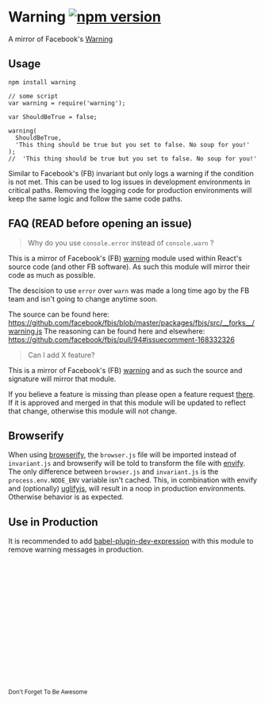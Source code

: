 # Warning [![npm version](https://badge.fury.io/js/warning.svg)](https://badge.fury.io/js/warning)
A mirror of Facebook's [Warning](https://github.com/facebook/fbjs/blob/master/packages/fbjs/src/__forks__/warning.js)


## Usage
```
npm install warning
```

```
// some script
var warning = require('warning');

var ShouldBeTrue = false;

warning(
  ShouldBeTrue,
  'This thing should be true but you set to false. No soup for you!'
);
//  'This thing should be true but you set to false. No soup for you!'
```

Similar to Facebook's (FB) invariant but only logs a warning if the condition is not met.
This can be used to log issues in development environments in critical
paths. Removing the logging code for production environments will keep the
same logic and follow the same code paths.

## FAQ (READ before opening an issue)

> Why do you use `console.error` instead of `console.warn` ?

This is a mirror of Facebook's (FB) [warning](https://github.com/facebook/fbjs/blob/master/packages/fbjs/src/__forks__/warning.js) module used within React's source code (and other FB software).
As such this module will mirror their code as much as possible. 

The descision to use `error` over `warn` was made a long time ago by the FB team and isn't going to change anytime soon.

The source can be found here: https://github.com/facebook/fbjs/blob/master/packages/fbjs/src/__forks__/warning.js
The reasoning can be found here and elsewhere: https://github.com/facebook/fbjs/pull/94#issuecomment-168332326

> Can I add X feature?

This is a mirror of Facebook's (FB) [warning](https://github.com/facebook/fbjs/blob/master/packages/fbjs/src/__forks__/warning.js) and as such the source and signature will mirror that module.

If you believe a feature is missing than please open a feature request [there](https://github.com/facebook/fbjs).
If it is approved and merged in that this module will be updated to reflect that change, otherwise this module will not change.

## Browserify

When using [browserify](http://browserify.org/), the `browser.js` file will be imported instead of `invariant.js` and browserify will be told to transform the file with [envify](https://github.com/hughsk/envify). The only difference between `browser.js` and `invariant.js` is the `process.env.NODE_ENV` variable isn't cached. This, in combination with envify and (optionally) [uglifyjs](https://github.com/mishoo/UglifyJS), will result in a noop in production environments. Otherwise behavior is as expected. 

## Use in Production

It is recommended to add [babel-plugin-dev-expression](https://github.com/4Catalyzer/babel-plugin-dev-expression) with this module to remove warning messages in production.
<br>
<br>
<br>
<br>
<br>
<br>
<br>
<br>
<br>
<br>
<br>
<br>
<br>
<br>
<br>
<br>
<br>
<small>Don't Forget To Be Awesome</small>
